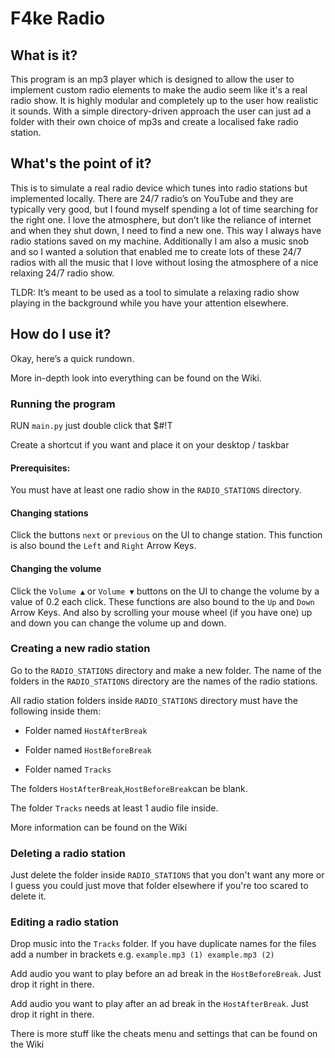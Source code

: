 # F4ke Radio 

## What is it?  

  

This program is an mp3 player which is designed to allow the user to implement custom radio elements to make the audio seem like it's a real radio show. It is highly modular and completely up to the user how realistic it sounds. With a simple directory-driven approach the user can just ad a folder with their own choice of mp3s and create a localised fake radio station. 

  

## What's the point of it?  

  

This is to simulate a real radio device which tunes into radio stations but implemented locally. There are 24/7 radio’s on YouTube and they are typically very good, but I found myself spending a lot of time searching for the right one. I love the atmosphere, but don’t like the reliance of internet and when they shut down, I need to find a new one. This way I always have radio stations saved on my machine. Additionally I am also a music snob and so I wanted a solution that enabled me to create lots of these 24/7 radios with all the music that I love without losing the atmosphere of a nice relaxing 24/7 radio show.  

  

TLDR: It’s meant to be used as a tool to simulate a relaxing radio show playing in the background while you have your attention elsewhere. 

  

## How do I use it?  

  

Okay, here’s a quick rundown.  

 More in-depth look into everything can be found on the Wiki. 

### Running the program  

  

RUN `main.py` just double click that $#!T 

Create a shortcut if you want and place it on your desktop / taskbar 

  

#### Prerequisites:   

  

You must have at least one radio show in the `RADIO_STATIONS` directory.  

  

#### Changing stations  

  

Click the buttons `next` or `previous` on the UI to change station. This function is also bound the `Left` and `Right` Arrow Keys.  

  

#### Changing the volume  

  

Click the `Volume ▲` or `Volume ▼` buttons on the UI to change the volume by a value of 0.2 each click. These functions are also bound to the `Up` and `Down` Arrow Keys. And also by scrolling your mouse wheel (if you have one) up and down you can change the volume up and down.


### Creating a new radio station  

  

Go to the `RADIO_STATIONS` directory and make a new folder. The name of the folders in the `RADIO_STATIONS` directory are the names of the radio stations.  

  

All radio station folders inside `RADIO_STATIONS` directory must have the following inside them:  

  

- Folder named `HostAfterBreak`  

- Folder named `HostBeforeBreak`  

- Folder named `Tracks`  

  

The folders `HostAfterBreak`,`HostBeforeBreak`can be blank.  

The folder `Tracks` needs at least 1 audio file inside.  

More information can be found on the Wiki 

### Deleting a radio station 

Just delete the folder inside `RADIO_STATIONS` that you don't want any more or I guess you could just move that folder elsewhere if you're too scared to delete it. 

 

### Editing a radio station 

Drop music into the `Tracks` folder. If you have duplicate names for the files add a number in brackets e.g. `example.mp3 (1) example.mp3 (2)` 

 

Add audio you want to play before an ad break in the `HostBeforeBreak`. Just drop it right in there. 

Add audio you want to play after an ad break in the `HostAfterBreak`. Just drop it right in there. 

 

There is more stuff like the cheats menu and settings that can be found on the Wiki 
